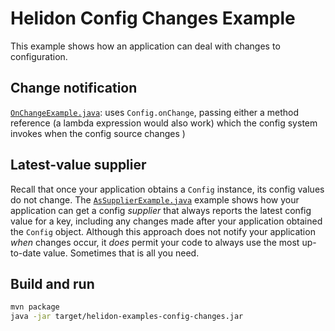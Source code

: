 # Helidon Config Changes Example

This example shows how an application can deal with changes to 
configuration.

## Change notification

[`OnChangeExample.java`](src/main/java/io/helidon/examples/config/changes/OnChangeExample.java):
uses `Config.onChange`, passing either a method reference (a lambda expression
would also work) which the config system invokes when the config source changes
)

## Latest-value supplier

Recall that once your application obtains a `Config` instance, its config values 
do not change. The 
[`AsSupplierExample.java`](src/main/java/io/helidon/examples/config/changes/AsSupplierExample.java)
example shows how your application can get a config _supplier_ that always reports 
the latest config value for a key, including any changes made after your
application obtained the `Config` object. Although this approach does not notify
your application _when_ changes occur, it _does_ permit your code to always use 
the most up-to-date value. Sometimes that is all you need.

## Build and run

```bash
mvn package
java -jar target/helidon-examples-config-changes.jar
```

